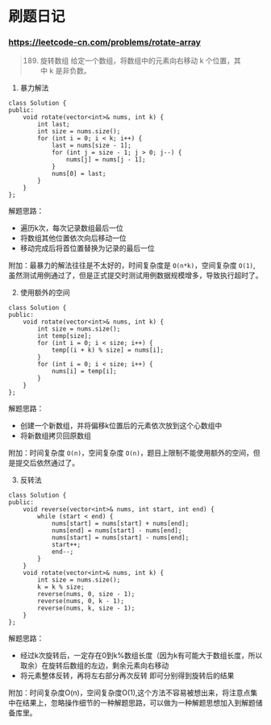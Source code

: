 # 刷题日记

### https://leetcode-cn.com/problems/rotate-array

>189. 旋转数组 给定一个数组，将数组中的元素向右移动 k 个位置，其中 k 是非负数。

1. 暴力解法

```
class Solution {
public:
    void rotate(vector<int>& nums, int k) {
        int last;
        int size = nums.size();
        for (int i = 0; i < k; i++) {
            last = nums[size - 1];
            for (int j = size - 1; j > 0; j--) {
                nums[j] = nums[j - 1];
            }
            nums[0] = last;
        }
    }
};
```
解题思路：

- 遍历k次，每次记录数组最后一位
- 将数组其他位置依次向后移动一位
- 移动完成后将首位置替换为记录的最后一位

附加：最暴力的解法往往是不太好的，时间复杂度是 `O(n*k)`，空间复杂度 `O(1)`, 虽然测试用例通过了，但是正式提交时测试用例数据规模增多，导致执行超时了。

2. 使用额外的空间

```
class Solution {
public:
    void rotate(vector<int>& nums, int k) {
        int size = nums.size();
        int temp[size];
        for (int i = 0; i < size; i++) {
            temp[(i + k) % size] = nums[i];
        }
        for (int i = 0; i < size; i++) {
            nums[i] = temp[i];
        }
    }
};
```
解题思路：

- 创建一个新数组，并将偏移k位置后的元素依次放到这个心数组中
- 将新数组拷贝回原数组

附加：时间复杂度 `O(n)`，空间复杂度 `O(n)`，题目上限制不能使用额外的空间，但是提交后依然通过了。

3. 反转法

```
class Solution {
public:
    void reverse(vector<int>& nums, int start, int end) {
        while (start < end) {
            nums[start] = nums[start] + nums[end];
            nums[end] = nums[start] - nums[end];
            nums[start] = nums[start] - nums[end];
            start++;
            end--;
        }
    }
    void rotate(vector<int>& nums, int k) {
        int size = nums.size();
        k = k % size;
        reverse(nums, 0, size - 1);
        reverse(nums, 0, k - 1);
        reverse(nums, k, size - 1);
    }
};
```
解题思路：

- 经过k次旋转后，一定存在0到k%数组长度（因为k有可能大于数组长度，所以取余）在旋转后数组的左边，剩余元素向右移动
- 将元素整体反转，再将左右部分再次反转 即可分别得到旋转后的结果

附加：时间复杂度O(n)，空间复杂度O(1),这个方法不容易被想出来，将注意点集中在结果上，忽略操作细节的一种解题思路，可以做为一种解题思想加入到解题储备库里。
